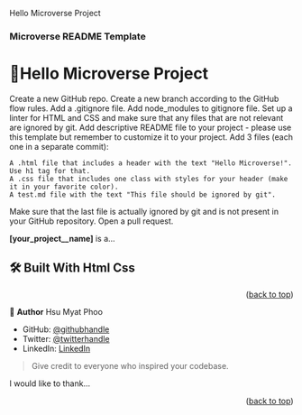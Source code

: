 <a name="readme-top">Hello Microverse Project</a>


<h3><b>Microverse README Template</b></h3>



<!-- PROJECT DESCRIPTION -->

# 📖Hello Microverse Project<a name="about-project"></a>

Create a new GitHub repo.
Create a new branch according to the GitHub flow rules.
Add a .gitignore file.
Add node_modules to gitignore file.
Set up a linter for HTML and CSS and make sure that any files that are not relevant are ignored by git.
Add descriptive README file to your project - please use this template but remember to customize it to your project.
Add 3 files (each one in a separate commit):

    A .html file that includes a header with the text "Hello Microverse!". Use h1 tag for that.
    A .css file that includes one class with styles for your header (make it in your favorite color).
    A test.md file with the text "This file should be ignored by git".

Make sure that the last file is actually ignored by git and is not present in your GitHub repository.
Open a pull request.

**[your_project__name]** is a...

## 🛠 Built With <a name="built-with">Html Css</a>


<!-- GETTING STARTED -->



<p align="right">(<a href="#readme-top">back to top</a>)</p>

<!-- AUTHORS -->
👤 **Author** Hsu Myat Phoo

- GitHub: [@githubhandle](https://github.com/githubhandle)
- Twitter: [@twitterhandle](https://twitter.com/twitterhandle)
- LinkedIn: [LinkedIn](https://linkedin.com/in/linkedinhandle)



> Give credit to everyone who inspired your codebase.

I would like to thank...

<p align="right">(<a href="#readme-top">back to top</a>)</p>


